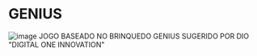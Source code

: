 # GENIUS
![image](https://user-images.githubusercontent.com/64448041/147500106-7f99abed-4554-4c9f-8918-6ea69e7e2ca4.png)
JOGO BASEADO NO BRINQUEDO GENIUS SUGERIDO POR DIO "DIGITAL ONE INNOVATION"
